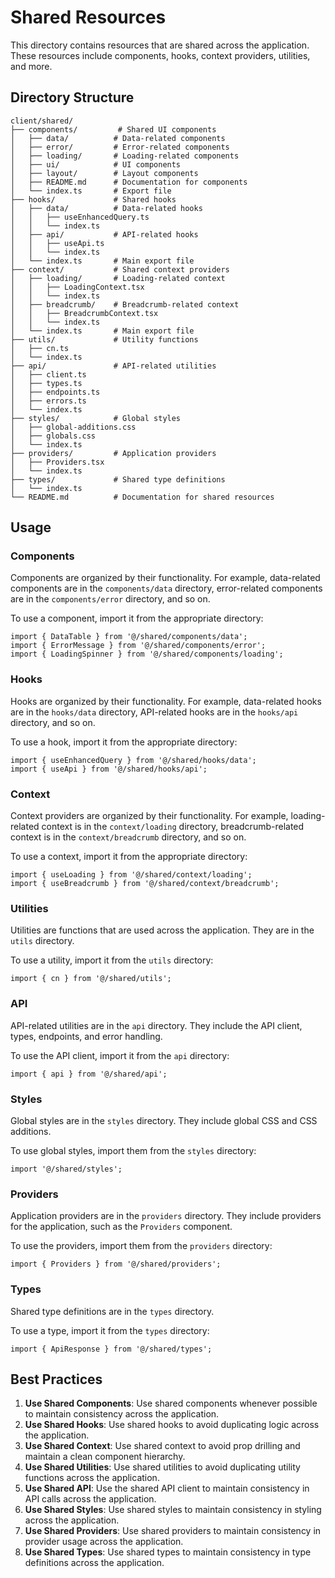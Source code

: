 # Shared Resources

This directory contains resources that are shared across the application. These resources include components, hooks, context providers, utilities, and more.

## Directory Structure

```
client/shared/
├── components/         # Shared UI components
│   ├── data/          # Data-related components
│   ├── error/         # Error-related components
│   ├── loading/       # Loading-related components
│   ├── ui/            # UI components
│   ├── layout/        # Layout components
│   ├── README.md      # Documentation for components
│   └── index.ts       # Export file
├── hooks/             # Shared hooks
│   ├── data/          # Data-related hooks
│   │   ├── useEnhancedQuery.ts
│   │   └── index.ts
│   ├── api/           # API-related hooks
│   │   ├── useApi.ts
│   │   └── index.ts
│   └── index.ts       # Main export file
├── context/           # Shared context providers
│   ├── loading/       # Loading-related context
│   │   ├── LoadingContext.tsx
│   │   └── index.ts
│   ├── breadcrumb/    # Breadcrumb-related context
│   │   ├── BreadcrumbContext.tsx
│   │   └── index.ts
│   └── index.ts       # Main export file
├── utils/             # Utility functions
│   ├── cn.ts
│   └── index.ts
├── api/               # API-related utilities
│   ├── client.ts
│   ├── types.ts
│   ├── endpoints.ts
│   ├── errors.ts
│   └── index.ts
├── styles/            # Global styles
│   ├── global-additions.css
│   ├── globals.css
│   └── index.ts
├── providers/         # Application providers
│   ├── Providers.tsx
│   └── index.ts
├── types/             # Shared type definitions
│   └── index.ts
└── README.md          # Documentation for shared resources
```

## Usage

### Components

Components are organized by their functionality. For example, data-related components are in the `components/data` directory, error-related components are in the `components/error` directory, and so on.

To use a component, import it from the appropriate directory:

```tsx
import { DataTable } from '@/shared/components/data';
import { ErrorMessage } from '@/shared/components/error';
import { LoadingSpinner } from '@/shared/components/loading';
```

### Hooks

Hooks are organized by their functionality. For example, data-related hooks are in the `hooks/data` directory, API-related hooks are in the `hooks/api` directory, and so on.

To use a hook, import it from the appropriate directory:

```tsx
import { useEnhancedQuery } from '@/shared/hooks/data';
import { useApi } from '@/shared/hooks/api';
```

### Context

Context providers are organized by their functionality. For example, loading-related context is in the `context/loading` directory, breadcrumb-related context is in the `context/breadcrumb` directory, and so on.

To use a context, import it from the appropriate directory:

```tsx
import { useLoading } from '@/shared/context/loading';
import { useBreadcrumb } from '@/shared/context/breadcrumb';
```

### Utilities

Utilities are functions that are used across the application. They are in the `utils` directory.

To use a utility, import it from the `utils` directory:

```tsx
import { cn } from '@/shared/utils';
```

### API

API-related utilities are in the `api` directory. They include the API client, types, endpoints, and error handling.

To use the API client, import it from the `api` directory:

```tsx
import { api } from '@/shared/api';
```

### Styles

Global styles are in the `styles` directory. They include global CSS and CSS additions.

To use global styles, import them from the `styles` directory:

```tsx
import '@/shared/styles';
```

### Providers

Application providers are in the `providers` directory. They include providers for the application, such as the `Providers` component.

To use the providers, import them from the `providers` directory:

```tsx
import { Providers } from '@/shared/providers';
```

### Types

Shared type definitions are in the `types` directory.

To use a type, import it from the `types` directory:

```tsx
import { ApiResponse } from '@/shared/types';
```

## Best Practices

1. **Use Shared Components**: Use shared components whenever possible to maintain consistency across the application.
2. **Use Shared Hooks**: Use shared hooks to avoid duplicating logic across the application.
3. **Use Shared Context**: Use shared context to avoid prop drilling and maintain a clean component hierarchy.
4. **Use Shared Utilities**: Use shared utilities to avoid duplicating utility functions across the application.
5. **Use Shared API**: Use the shared API client to maintain consistency in API calls across the application.
6. **Use Shared Styles**: Use shared styles to maintain consistency in styling across the application.
7. **Use Shared Providers**: Use shared providers to maintain consistency in provider usage across the application.
8. **Use Shared Types**: Use shared types to maintain consistency in type definitions across the application. 